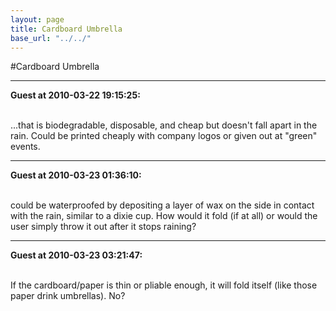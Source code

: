 ```yaml
---
layout: page
title: Cardboard Umbrella
base_url: "../../"
---
```


#Cardboard Umbrella

<hr>

<b>Guest at 2010-03-22 19:15:25:</b><br /><br />

...that is biodegradable, disposable, and cheap but doesn't fall apart in the rain. Could be printed cheaply with company logos or given out at "green" events.<hr>

<b>Guest at 2010-03-23 01:36:10:</b><br /><br />

could be waterproofed by depositing a layer of wax on the side in contact with the rain, similar to a dixie cup. How would it fold (if at all) or would the user simply throw it out after it stops raining?<hr>

<b>Guest at 2010-03-23 03:21:47:</b><br /><br />

If the cardboard/paper is thin or pliable enough, it will fold itself (like those paper drink umbrellas). No?

